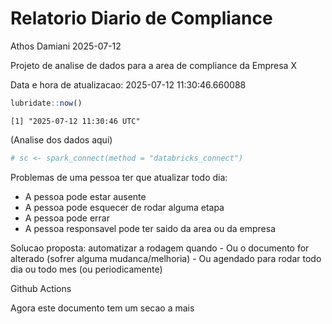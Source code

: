 # Relatorio Diario de Compliance
Athos Damiani
2025-07-12

Projeto de analise de dados para a area de compliance da Empresa X

Data e hora de atualizacao: 2025-07-12 11:30:46.660088

``` r
lubridate::now()
```

    [1] "2025-07-12 11:30:46 UTC"

(Analise dos dados aqui)

``` r
# sc <- spark_connect(method = "databricks_connect")
```

Problemas de uma pessoa ter que atualizar todo dia:

-   A pessoa pode estar ausente
-   A pessoa pode esquecer de rodar alguma etapa
-   A pessoa pode errar
-   A pessoa responsavel pode ter saido da area ou da empresa

Solucao proposta: automatizar a rodagem quando - Ou o documento for
alterado (sofrer alguma mudanca/melhoria) - Ou agendado para rodar todo
dia ou todo mes (ou periodicamente)

Github Actions

Agora este documento tem um secao a mais
